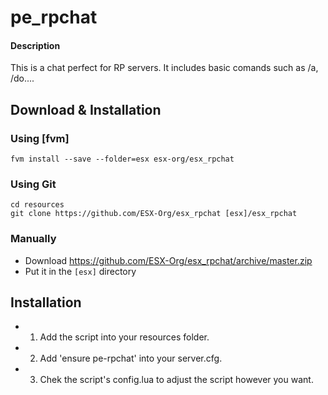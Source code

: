 # pe_rpchat

#### Description
This is a chat perfect for RP servers. It includes basic comands such as /a, /do....

## Download & Installation

### Using [fvm]
```
fvm install --save --folder=esx esx-org/esx_rpchat
```

### Using Git
```
cd resources
git clone https://github.com/ESX-Org/esx_rpchat [esx]/esx_rpchat
```

### Manually
- Download https://github.com/ESX-Org/esx_rpchat/archive/master.zip
- Put it in the `[esx]` directory

## Installation
- 1. Add the script into your resources folder.
- 2. Add 'ensure pe-rpchat' into your server.cfg.
- 3. Chek the script's config.lua to adjust the script however you want.

